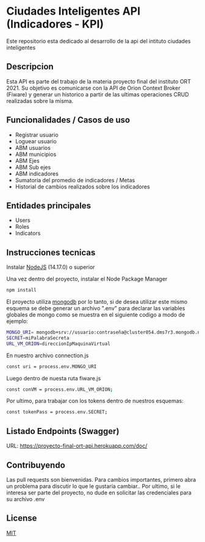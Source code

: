 # Ciudades Inteligentes API (Indicadores - KPI)

Este repositorio esta dedicado al desarrollo de la api del intituto ciudades inteligentes

## Descripcion

Esta API es parte del trabajo de la materia proyecto final del instituto ORT 2021.
Su objetivo es comunicarse con la API de Orion Context Broker (Fiware) y generar un historico 
a partir de las ultimas operaciones CRUD realizadas sobre la misma. 


## Funcionalidades / Casos de uso

- Registrar usuario
- Loguear usuario
- ABM usuarios
- ABM municipios
- ABM Ejes
- ABM Sub ejes
- ABM indicadores
- Sumatoria del promedio de indicadores / Metas
- Historial de cambios realizados sobre los indicadores

## Entidades principales

- Users
- Roles
- Indicators

## Instrucciones tecnicas

Instalar [NodeJS](https://nodejs.org) (14.17.0) o superior

Una vez dentro del proyecto, instalar el Node Package Manager

```bash
npm install
```
El proyecto utiliza [mongodb](https://www.mongodb.com) por lo tanto, si de desea utilizar este mismo esquema
se debe generar un archivo ".env" para declarar las variables globales de mongo como se muestra en el siguiente codigo a modo de ejemplo:

```bash
MONGO_URI= mongodb+srv://usuario:contraseña@cluster054.dms7r3.mongodb.net/dbname?retryWrites=true&w=majority
SECRET=miPalabraSecreta
URL_VM_ORION=direccionIpMaquinaVirtual
```

En nuestro archivo connection.js

```bash
const uri = process.env.MONGO_URI
```

Luego dentro de nuesta ruta fiware.js

```bash
const conVM = process.env.URL_VM_ORION;
```

Por ultimo, para trabajar con los tokens dentro de nuestros esquemas:

```bash
const tokenPass = process.env.SECRET;
```

## Listado Endpoints (Swagger)

URL: https://proyecto-final-ort-api.herokuapp.com/doc/

## Contribuyendo
Las pull requests son bienvenidas. Para cambios importantes, primero abra un problema para discutir lo que le gustaría cambiar..
Por ultimo, si le interesa ser parte del proyecto, no dude en solicitar las credenciales para su archivo .env

## License
[MIT](https://choosealicense.com/licenses/mit/)
